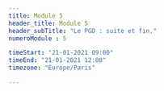 ```yaml
---
title: Module 5
header_title: Module 5
header_subTitle: "Le PGD : suite et fin."
numeroModule : 5

timeStart: "21-01-2021 09:00"
timeEnd: "21-01-2021 12:00"
timezone: "Europe/Paris"

---
```

